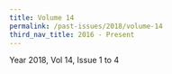 ```yaml
---
title: Volume 14
permalink: /past-issues/2018/volume-14
third_nav_title: 2016 - Present
---
```


Year 2018, Vol 14, Issue 1 to 4

